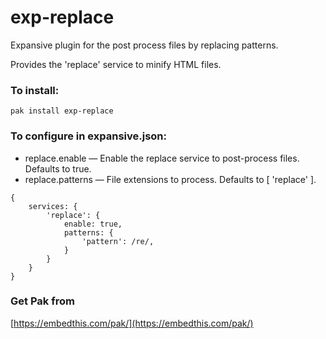 exp-replace
===

Expansive plugin for the post process files by replacing patterns.

Provides the 'replace' service to minify HTML files.

### To install:

    pak install exp-replace

### To configure in expansive.json:

* replace.enable &mdash; Enable the replace service to post-process files. Defaults to true.
* replace.patterns &mdash; File extensions to process. Defaults to [ 'replace' ].

```
{
    services: {
        'replace': {
            enable: true,
            patterns: {
                'pattern': /re/,
            }
        }
    }
}
```

### Get Pak from

[https://embedthis.com/pak/](https://embedthis.com/pak/)
